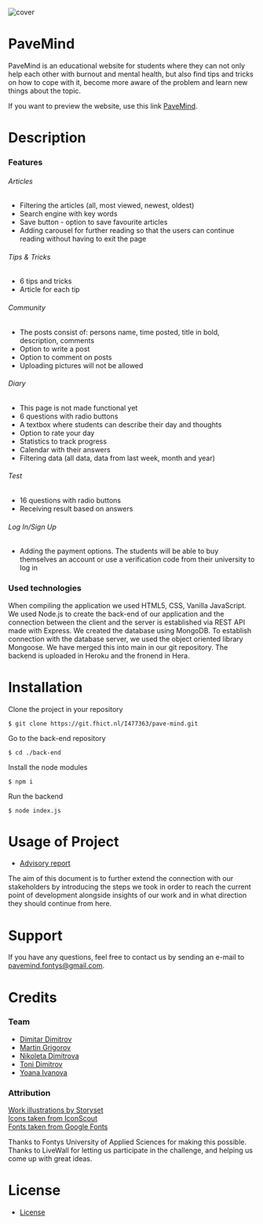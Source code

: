 ![cover](https://git.fhict.nl/I477363/pave-mind/-/raw/20d63d3c8c136dec914935e270839de26f111bb0/front-end/Assets/Images/cover.png)
# PaveMind
PaveMind is an educational website for students where they can not only help each other with burnout and mental health, but also find tips and tricks on how to cope with it, become more aware of the problem and learn new things about the topic.

If you want to preview the website, use this link <a href="http://i477363.hera.fhict.nl/pave-mind/">PaveMind</a>.
# Description
### Features
###### Articles
* Filtering the articles (all, most viewed, newest, oldest)
* Search engine with key words
* Save button - option to save favourite articles
* Adding carousel for further reading so that the users can continue reading without having to exit the page
###### Tips & Tricks
* 6 tips and tricks
* Article for each tip
###### Community
* The posts consist of: persons name, time posted, title in bold, description, comments
* Option to write a post
* Option to comment on posts
* Uploading pictures will not be allowed
###### Diary
* This page is not made functional yet
* 6 questions with radio buttons
* A textbox where students can describe their day and thoughts
* Option to rate your day
* Statistics to track progress
* Calendar with their answers
* Filtering data (all data, data from last week, month and year)
###### Test 
* 16 questions with radio buttons
* Receiving result based on answers
###### Log In/Sign Up
* Adding the payment options. The students will be able to buy themselves an account or use a verification code from their university to log in
### Used technologies
When compiling the application we used HTML5, CSS, Vanilla JavaScript. We used Node.js to create the back-end of our application and the connection between the client and the server is established via REST API made with Express. We created the database using MongoDB. To establish connection with the database server, we used the object oriented library Mongoose. We have merged this into main in our git repository. The backend is uploaded in Heroku and the fronend in Hera.
# Installation
Clone the project in your repository
```
$ git clone https://git.fhict.nl/I477363/pave-mind.git
```
Go to the back-end repository
```
$ cd ./back-end
```
Install the node modules
```
$ npm i
```
Run the backend
```
$ node index.js
```
# Usage of Project
- [Advisory report](https://www.canva.com/design/DAFYGdLpB-I/rOqJB4R_praXLy_07fth_A/view?utm_content=DAFYGdLpB-I&utm_campaign=designshare&utm_medium=link&utm_source=publishsharelink) 

The aim of this document is to further extend the connection with our stakeholders by introducing  the steps we took in order to reach the current point of development alongside insights of our work and in what direction they should continue from here.
# Support
If you have any questions, feel free to contact us by sending an e-mail to pavemind.fontys@gmail.com.
# Credits
### Team
* <a href="https://git.fhict.nl/I484471">Dimitar Dimitrov</a>
* <a href="https://git.fhict.nl/I485519">Martin Grigorov</a>
* <a href="https://git.fhict.nl/I477363">Nikoleta Dimitrova</a>
* <a href="https://git.fhict.nl/I480888">Toni Dimitrov</a>
* <a href="https://git.fhict.nl/I476234">Yoana Ivanova</a>
### Attribution
<a href="https://storyset.com/work">Work illustrations by Storyset</a><br>
<a href="https://iconscout.com/">Icons taken from IconScout</a><br>
<a href="https://fonts.google.com/">Fonts taken from Google Fonts</a>

Thanks to Fontys University of Applied Sciences for making this possible. <br>
Thanks to LiveWall for letting us participate in the challenge, and helping us come up with great ideas.
# License 
- [License ](https://git.fhict.nl/I477363/pave-mind/-/blob/main/LICENSE) 
